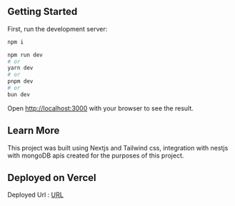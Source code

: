 ## Getting Started

First, run the development server:

```bash
npm i

npm run dev
# or
yarn dev
# or
pnpm dev
# or
bun dev
```

Open [http://localhost:3000](http://localhost:3000) with your browser to see the result.

## Learn More
This project was built using Nextjs and Tailwind css, integration with nestjs with mongoDB apis created for the purposes of this project.

## Deployed on Vercel

Deployed Url : [URL](https://q-pros.vercel.app/)

